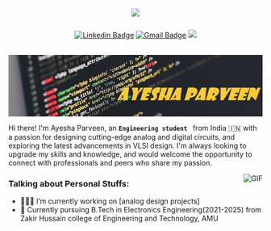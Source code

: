 <!--# Hey <img src="https://media.giphy.com/media/hvRJCLFzcasrR4ia7z/giphy.gif" width="40px">, I'm [Ayesha!](https://github.com/ayesha8) -->
<h1 align="center">
  <a href="https://git.io/typing-svg">
    <img src="https://readme-typing-svg.herokuapp.com/?lines=Hii,+There!+👋;Here+Ayesha+Parveen;&center=true&size=31">
  </a>
</h1>


<div align="center">
  
[![Linkedin Badge](https://img.shields.io/badge/-ayeshaparveen-blue?style=flat&logo=Linkedin&logoColor=white&link=https://www.linkedin.com/in/ayesha-parveen-6620411bb/)](https://www.linkedin.com/in/ayesha-parveen-6620411bb/)
[![Gmail Badge](https://img.shields.io/badge/-ayeshaparveen111-c14438?style=flat&logo=Gmail&logoColor=white&link=mailto:aparveen111@myamu.ac.in)](mailto:aparveen111@myamu.ac.in)
![](https://komarev.com/ghpvc/?username=ayeshaparveen&style=flat&color=828bed)

</div>
<br>
<img align="center" alt="image" src="https://raw.githubusercontent.com/aparveen8/aparveen8/main/header (2).jpg" class="center" width="1000" />


Hi there! I'm Ayesha Parveen, an **`Engineering student `** from India 🇮🇳 with a passion for designing cutting-edge analog and digital circuits, and exploring the latest advancements in VLSI design. I'm always looking to upgrade my skills and knowledge, and would welcome the opportunity to connect with professionals and peers who share my passion.


  <img align="right" alt="GIF" src="https://media.giphy.com/media/RbDKaczqWovIugyJmW/giphy.gif" />
  
### **Talking about Personal Stuffs:**

- 👨🏽‍💻 I’m currently working on [analog design projects]
- 👷 Currently pursuing B.Tech in Electronics Engineering(2021-2025) from Zakir Hussain college of Engineering and Technology, AMU
